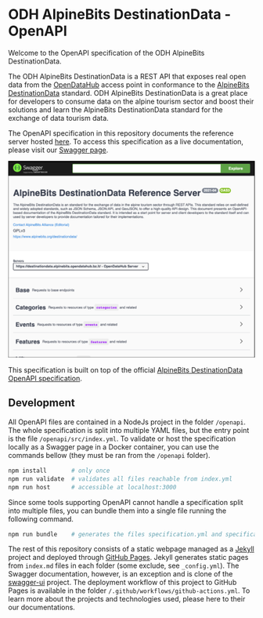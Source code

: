 # ODH AlpineBits DestinationData - OpenAPI

Welcome to the OpenAPI specification of the ODH AlpineBits DestinationData.

The ODH AlpineBits DestinationData is a REST API that exposes real open data from the [OpenDataHub](https://opendatahub.bz.it/) access point in conformance to the [AlpineBits DestinationData](https://www.alpinebits.org/destinationdata/) standard.
ODH AlpineBits DestinationData is a great place for developers to consume data on the alpine tourism sector and boost their solutions and learn the AlpineBits DestinationData standard for the exchange of data tourism data.

The OpenAPI specification in this repository documents the reference server hosted [here](https://github.com/noi-techpark/odh-alpinebits-destination-data-server).
To access this specification as a live documentation, please visit our [Swagger page](https://claudenirmf.github.io/odh-alpinebits-destination-data-swagger/swagger).


[<img src="resources/swagger_screenshot.png">](https://claudenirmf.github.io/odh-alpinebits-destination-data-swagger/swagger)

This specification is built on top of the official [AlpineBits DestinationData OpenAPI specification](https://gitlab.com/alpinebits/destinationdata/tools).

## Development

All OpenAPI files are contained in a NodeJs project in the folder `/openapi`. The whole specification is split into multiple YAML files, but the entry point is the file `/openapi/src/index.yml`. To validate or host the specification locally as a Swagger page in a Docker container, you can use the commands bellow (they must be ran from the `/openapi` folder).

```bash
npm install       # only once
npm run validate  # validates all files reachable from index.yml
npm run host      # accessible at localhost:3000
```

Since some tools supporting OpenAPI cannot handle a specification split into multiple files, you can bundle them into a single file running the following command.

```bash
npm run bundle    # generates the files specification.yml and specification.json
```

The rest of this repository consists of a static webpage managed as a [Jekyll](https://jekyllrb.com/) project and deployed through [GitHub Pages](https://pages.github.com/).
Jekyll generates static pages from `index.md` files in each folder (some exclude, see `_config.yml`).
The Swagger documentation, however, is an exception and is clone of the [swagger-ui](https://github.com/swagger-api/swagger-ui) project.
The deployment workflow of this project to GitHub Pages is available in the folder `/.github/workflows/github-actions.yml`.
To learn more about the projects and technologies used, please here to their our documentations.
